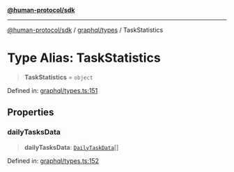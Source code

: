 [**@human-protocol/sdk**](../../../README.md)

***

[@human-protocol/sdk](../../../modules.md) / [graphql/types](../README.md) / TaskStatistics

# Type Alias: TaskStatistics

> **TaskStatistics** = `object`

Defined in: [graphql/types.ts:151](https://github.com/humanprotocol/human-protocol/blob/c6ab6b31903af39ac6b3e92bd60cecc017b01413/packages/sdk/typescript/human-protocol-sdk/src/graphql/types.ts#L151)

## Properties

### dailyTasksData

> **dailyTasksData**: [`DailyTaskData`](DailyTaskData.md)[]

Defined in: [graphql/types.ts:152](https://github.com/humanprotocol/human-protocol/blob/c6ab6b31903af39ac6b3e92bd60cecc017b01413/packages/sdk/typescript/human-protocol-sdk/src/graphql/types.ts#L152)
